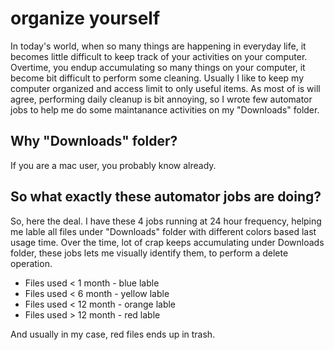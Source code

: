 
organize yourself
=================

In today's world, when so many things are happening in everyday life, it becomes little difficult to keep track of your activities on your computer. Overtime, you endup accumulating so many things on your computer, it become bit difficult to perform some cleaning. Usually I like to keep my computer organized and access limit to only useful items. As most of is will agree, performing daily cleanup is bit annoying, so I wrote few automator jobs to help me do some maintanance activities on my "Downloads" folder. 

Why "Downloads" folder?
-----------------------

If you are a mac user, you probably know already.

So what exactly these automator jobs are doing?
-----------------------------------------------

So, here the deal. I have these 4 jobs running at 24 hour frequency, helping me lable all files under "Downloads" folder with different colors based last usage time. Over the time, lot of crap keeps accumulating under Downloads folder, these jobs lets me visually identify them, to perform a delete operation.

   * Files used < 1 month - blue lable
   * Files used < 6 month - yellow lable
   * Files used < 12 month - orange lable
   * Files used > 12 month - red lable

And usually in my case, red files ends up in trash.
